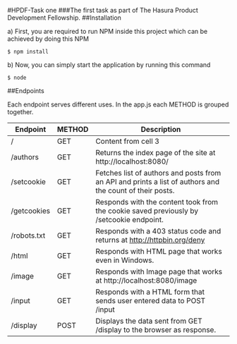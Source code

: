 #HPDF-Task one
###The first task as part of The Hasura Product Development Fellowship.
##Installation

a) First, you are required to run NPM inside this project which can be achieved by doing this NPM

    $ npm install

b) Now, you can simply start the application by running this command 

    $ node
##Endpoints

Each endpoint serves different uses. In the app.js each METHOD is grouped together.


Endpoint | METHOD | Description
------------ | ------------- | -------------
/ | GET | Content from cell 3
/authors | GET | Returns the index page of the site at http://localhost:8080/
/setcookie | GET | Fetches list of authors and posts from an API and prints a list of authors and the count of their posts.
/getcookies | GET | Responds with the content took from the cookie saved previously by /setcookie endpoint.
/robots.txt	 | GET | Responds with a 403 status code and returns at http://httpbin.org/deny
/html | GET | Responds with  HTML page that works even in Windows.
/image | GET | Responds with Image page that works at http://localhost:8080/image
/input | GET | Responds with a HTML form that sends user entered data to POST /input
/display | POST | Displays the data sent from GET /display to the browser as response.
